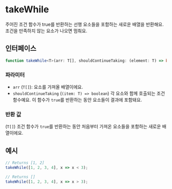 # takeWhile

주어진 조건 함수가 true를 반환하는 선행 요소들을 포함하는 새로운 배열을 반환해요. 
조건을 만족하지 않는 요소가 나오면 멈춰요.


## 인터페이스

```typescript
function takeWhile<T>(arr: T[], shouldContinueTaking: (element: T) => boolean): T[];
```

### 파라미터 

- `arr` (`T[]`): 요소를 가져올 배열이에요.
- `shouldContinueTaking` (`(item: T) => boolean`) 각 요소와 함께 호출되는 조건 함수예요. 이 함수가 `true`를 반환하는 동안 요소들이 결과에 포함돼요.

### 반환 값

(`T[]`) 조건 함수가 `true`를 반환하는 동안 처음부터 가져온 요소들을 포함하는 새로운 배열이에요.


## 예시

```typescript
// Returns [1, 2]
takeWhile([1, 2, 3, 4], x => x < 3);

// Returns []
takeWhile([1, 2, 3, 4], x => x > 3);
```